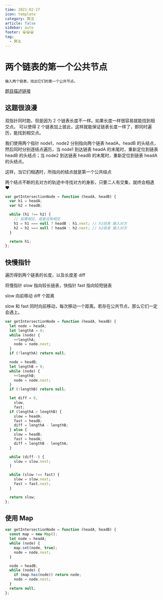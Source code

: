 ```yaml
---
time: 2021-02-27
icon: template
category: 算法
article: false
sidebar: auto
footer: 😁😁😁
tag:
  - 算法
---
```


# 两个链表的第一个公共节点

```
输入两个链表，找出它们的第一个公共节点。
```

[题目描述链接](https://leetcode-cn.com/problems/liang-ge-lian-biao-de-di-yi-ge-gong-gong-jie-dian-lcof/)

## 这题很浪漫

双指针同时跑，但是因为 2 个链表长度不一样。如果长度一样很容易就能找到相交点。
可以使得 2 个链表加上彼此，这样就能保证链表长度一样了，即同时遍历，能找到相交点。

我们使用两个指针 node1，node2 分别指向两个链表 headA，headB 的头结点，然后同时分别逐结点遍历，当 node1 到达链表 headA 的末尾时，重新定位到链表 headB 的头结点；当 node2 到达链表 headB 的末尾时，重新定位到链表 headA 的头结点。

这样，当它们相遇时，所指向的结点就是第一个公共结点

两个结点不断的去对方的轨迹中寻找对方的身影，只要二人有交集，就终会相遇 ❤

```js
var getIntersectionNode = function (headA, headB) {
  var h1 = headA;
  var h2 = headB;

  while (h1 !== h2) {
    // 如果相交、或者没有相交
    h1 = h1 === null ? headB : h1.next; // h1结束 接入对方
    h2 = h2 === null ? headA : h2.next; // h2结束 接入对方
  }

  return h1;
};
```

## 快慢指针


遍历得到两个链表的长度，以及长度差 diff

将慢指针 slow 指向较长链表，快指针 fast 指向较短链表

slow 向前移动 diff 个距离

slow 和 fast 同时向前移动，每次移动一个距离。若存在公共节点，那么它们一定会遇上。


```js
var getIntersectionNode = function (headA, headB) {
  let node = headA;
  let lengthA = 0;
  while (node) {
    ++lengthA;
    node = node.next;
  }
  if (!lengthA) return null;

  node = headB;
  let lengthB = 0;
  while (node) {
    ++lengthB;
    node = node.next;
  }
  if (!lengthB) return null;

  let diff = 0,
    slow,
    fast;
  if (lengthA > lengthB) {
    slow = headA;
    fast = headB;
    diff = lengthA - lengthB;
  } else {
    slow = headB;
    fast = headA;
    diff = lengthB - lengthA;
  }

  while (diff--) {
    slow = slow.next;
  }

  while (slow !== fast) {
    slow = slow.next;
    fast = fast.next;
  }

  return slow;
};
```

## 使用 Map

```js
var getIntersectionNode = function (headA, headB) {
  const map = new Map();
  let node = headA;
  while (node) {
    map.set(node, true);
    node = node.next;
  }

  node = headB;
  while (node) {
    if (map.has(node)) return node;
    node = node.next;
  }
  return null;
};
```
